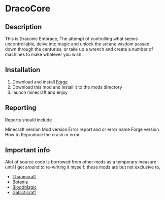 # DracoCore

## Description

This is Draconic Embrace, The attempt of controlling what seems uncontrollable, delve into magic and unlock the arcane
wisdom passed down through the centuries, or take up a wrench and create a number of machines to make whatever you wish.

## Installation

1. Download and install [Forge](http://files.minecraftforge.net/)
2. Download this mod and install it to the mods directory
3. launch minecraft and enjoy

## Reporting

Reports should include

Minecraft version
Mod version
Error report and or error name
Forge version
How to Reproduce the crash or error

## Important info

Alot of source code is borrowed from other mods as a temporary measure until I get around to re-writing it myself;
these mods are but not exclusive to, 
* [Thaumcraft](http://www.minecraftforum.net/forums/mapping-and-modding/minecraft-mods/1292130-thaumcraft-4-2-3-5-updated-2015-2-17)
* [Botania](http://botaniamod.net/)
* [BloodMagic](https://github.com/WayofTime/BloodMagic)
* [Galacticraft](https://github.com/micdoodle8/Galacticraft)





